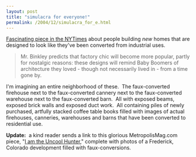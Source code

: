 ```yaml
---
layout: post
title: "simulacra for everyone!"
permalink: /2004/12/simulacra_for_e.html
---
```


<p><a href="http://www.nytimes.com/2004/12/05/realestate/05nati.html?8dpc">Fascinating piece in the NYTimes</a> about people building <em>new</em> homes that are designed to look like they've been converted from industrial uses.</p><blockquote dir="ltr" style="MARGIN-RIGHT: 0px"><p>Mr. Binkley predicts that factory chic will become more popular, partly for nostalgic reasons: these designs will remind Baby Boomers of architecture they loved - though not necessarily lived in - from a time gone by.</p></blockquote><p dir="ltr">I'm imagining an entire neighborhood of these.&nbsp; The faux-converted firehouse next to the faux-converted cannery next to the faux-converted warehouse next to the faux-converted barn.&nbsp; All with exposed beams, exposed brick walls and exposed duct work.&nbsp; All containing piles of newly purchased, artfully stacked coffee table books filled with images of actual firehouses, canneries, warehouses and barns that have been converted to residential use.</p>

<p dir="ltr"><strong>Update:</strong>&nbsp; a kind reader sends a link to this glorious MetropolisMag.com piece, &quot;<a href="http://www.metropolismag.com/cda/story.php?artid=70">I am the Uncool Hunter</a>,&quot; complete with photos of a Frederick, Colorado development filled with faux-conversions.</p>



